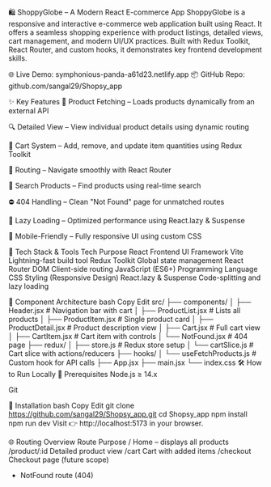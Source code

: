 
🛍️ ShoppyGlobe – A Modern React E-commerce App
ShoppyGlobe is a responsive and interactive e-commerce web application built using React. It offers a seamless shopping experience with product listings, detailed views, cart management, and modern UI/UX practices. Built with Redux Toolkit, React Router, and custom hooks, it demonstrates key frontend development skills.

🌐 Live Demo: symphonious-panda-a61d23.netlify.app
📦 GitHub Repo: github.com/sangal29/Shopsy_app

✨ Key Features
🔄 Product Fetching – Loads products dynamically from an external API

🔍 Detailed View – View individual product details using dynamic routing

🛒 Cart System – Add, remove, and update item quantities using Redux Toolkit

🧭 Routing – Navigate smoothly with React Router

🔎 Search Products – Find products using real-time search

⛔ 404 Handling – Clean "Not Found" page for unmatched routes

🚀 Lazy Loading – Optimized performance using React.lazy & Suspense

📱 Mobile-Friendly – Fully responsive UI using custom CSS

🧠 Tech Stack & Tools
Tech	Purpose
React	Frontend UI Framework
Vite	Lightning-fast build tool
Redux Toolkit	Global state management
React Router DOM	Client-side routing
JavaScript (ES6+)	Programming Language
CSS	Styling (Responsive Design)
React.lazy & Suspense	Code-splitting and lazy loading

🧩 Component Architecture
bash
Copy
Edit
src/
├── components/
│   ├── Header.jsx            # Navigation bar with cart
│   ├── ProductList.jsx       # Lists all products
│   ├── ProductItem.jsx       # Single product card
│   ├── ProductDetail.jsx     # Product description view
│   ├── Cart.jsx              # Full cart view
│   ├── CartItem.jsx          # Cart item with controls
│   └── NotFound.jsx          # 404 page
├── redux/
│   ├── store.js              # Redux store setup
│   └── cartSlice.js          # Cart slice with actions/reducers
├── hooks/
│   └── useFetchProducts.js   # Custom hook for API calls
├── App.jsx
├── main.jsx
└── index.css
🛠️ How to Run Locally
🔧 Prerequisites
Node.js ≥ 14.x

Git

🚀 Installation
bash
Copy
Edit
git clone https://github.com/sangal29/Shopsy_app.git
cd Shopsy_app
npm install
npm run dev
Visit 👉 http://localhost:5173 in your browser.

🌐 Routing Overview
Route	Purpose
/	Home – displays all products
/product/:id	Detailed product view
/cart	Cart with added items
/checkout	Checkout page (future scope)
*	NotFound route (404)

